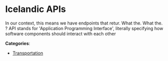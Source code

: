 # Icelandic APIs

In our context, this means we have endpoints that retur. What the. What the. ? API stands for 'Application Programming Interface', literally specifying how software components should interact with each other

**Categories**:

- [Transportation](https://github/apis-list/apis-list#transportation)



